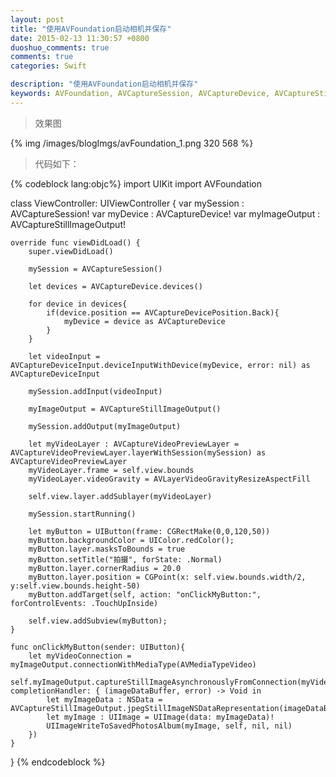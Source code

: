 ```yaml
---
layout: post
title: "使用AVFoundation启动相机并保存"
date: 2015-02-13 11:30:57 +0800
duoshuo_comments: true
comments: true
categories: Swift

description: "使用AVFoundation启动相机并保存"
keywords: AVFoundation, AVCaptureSession, AVCaptureDevice, AVCaptureStillImageOutput, AVCaptureDeviceInput, AVCaptureVideoPreviewLayer, Start CaptureDevice, Save CaptureDevice
---
```


>效果图

{% img /images/blogImgs/avFoundation_1.png 320 568 %}

>代码如下：

<!--more-->
{% codeblock lang:objc%}
import UIKit
import AVFoundation

class ViewController: UIViewController {
    var mySession : AVCaptureSession!
    var myDevice : AVCaptureDevice!
    var myImageOutput : AVCaptureStillImageOutput!
    
    override func viewDidLoad() {
        super.viewDidLoad()
        
        mySession = AVCaptureSession()
        
        let devices = AVCaptureDevice.devices()
        
        for device in devices{
            if(device.position == AVCaptureDevicePosition.Back){
                myDevice = device as AVCaptureDevice
            }
        }
        
        let videoInput = AVCaptureDeviceInput.deviceInputWithDevice(myDevice, error: nil) as AVCaptureDeviceInput
        
        mySession.addInput(videoInput)
        
        myImageOutput = AVCaptureStillImageOutput()
        
        mySession.addOutput(myImageOutput)
        
        let myVideoLayer : AVCaptureVideoPreviewLayer = AVCaptureVideoPreviewLayer.layerWithSession(mySession) as AVCaptureVideoPreviewLayer
        myVideoLayer.frame = self.view.bounds
        myVideoLayer.videoGravity = AVLayerVideoGravityResizeAspectFill
        
        self.view.layer.addSublayer(myVideoLayer)
        
        mySession.startRunning()
        
        let myButton = UIButton(frame: CGRectMake(0,0,120,50))
        myButton.backgroundColor = UIColor.redColor();
        myButton.layer.masksToBounds = true
        myButton.setTitle("拍摄", forState: .Normal)
        myButton.layer.cornerRadius = 20.0
        myButton.layer.position = CGPoint(x: self.view.bounds.width/2, y:self.view.bounds.height-50)
        myButton.addTarget(self, action: "onClickMyButton:", forControlEvents: .TouchUpInside)
        
        self.view.addSubview(myButton);
    }
    
    func onClickMyButton(sender: UIButton){
        let myVideoConnection = myImageOutput.connectionWithMediaType(AVMediaTypeVideo)
        self.myImageOutput.captureStillImageAsynchronouslyFromConnection(myVideoConnection, completionHandler: { (imageDataBuffer, error) -> Void in
            let myImageData : NSData = AVCaptureStillImageOutput.jpegStillImageNSDataRepresentation(imageDataBuffer)
            let myImage : UIImage = UIImage(data: myImageData)!
            UIImageWriteToSavedPhotosAlbum(myImage, self, nil, nil)
        })
    }
}
{% endcodeblock %}